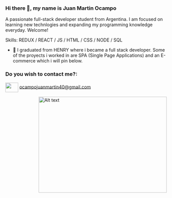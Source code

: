 ### Hi there 👋, my name is Juan Martin Ocampo



A passionate full-stack developer student from Argentina. I am focused on learning new technlogies and expanding my programming knowledge everyday. Welcome!

Skills: REDUX / REACT / JS / HTML / CSS / NODE / SQL

- 🔭 I graduated from HENRY where i became a full stack developer.
Some of the proyects i worked in are SPA (Single Page Applications) and an E-commerce which i will pin below.



<h3 align="left">Do you wish to contact me?:</h3>
<p align="left">
 

 <a href="https://www.linkedin.com/in/juan-martin-ocampo/" target="blank"><img align="center" src="https://cdn.jsdelivr.net/npm/simple-icons@3.0.1/icons/linkedin.svg" alt="" height="30" width="40" /></a>
 ocampojuanmartin40@gmail.com

</p>

<img src="https://www.pngkey.com/png/full/162-1627423_mas-software-engineer-hob-vacancy-computer-engineer-cartoon.png" alt="Alt text" align="right" height="300" width="400" title="Optional title">


